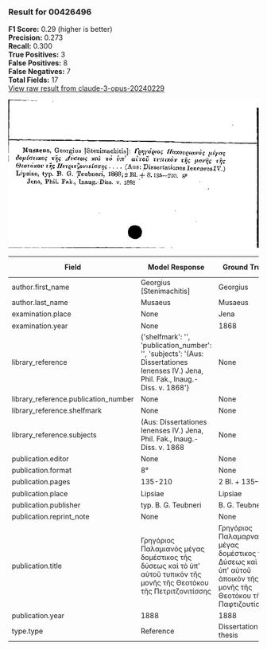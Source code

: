 ### Result for 00426496
**F1 Score:** 0.29 (higher is better)<br>**Precision:** 0.273<br>**Recall:** 0.300<br>**True Positives:** 3<br>**False Positives:** 8<br>**False Negatives:** 7<br>**Total Fields:** 17<br>[View raw result from claude-3-opus-20240229](https://github.com/RISE-UNIBAS/humanities_data_benchmark/blob/main/results/2025-09-02/T0145/request_T0145_00426496.json)

<img src="https://github.com/RISE-UNIBAS/humanities_data_benchmark/blob/main/benchmarks/zettelkatalog/images/00426496.jpg?raw=true" alt="00426496" width="600px">

| Field | Model Response | Ground Truth | Fuzzy Score | Match |
|-------|----------------|--------------|-------------|-------|
| author.first_name | Georgius [Stenimachitis] | Georgius | 0.500 | ❌ |
| author.last_name | Musaeus | Musaeus | 1.000 | ✅ |
| examination.place | None | Jena | 0.000 | ❌ |
| examination.year | None | 1868 | 0.000 | ❌ |
| library_reference | {'shelfmark': '', 'publication_number': '', 'subjects': '(Aus: Dissertationes Ienenses IV.) Jena, Phil. Fak., Inaug.-Diss. v. 1868'} | None | 0.000 | ❌ |
| library_reference.publication_number | None | None | 1.000 | ✅ |
| library_reference.shelfmark | None | None | 1.000 | ✅ |
| library_reference.subjects | (Aus: Dissertationes Ienenses IV.) Jena, Phil. Fak., Inaug.-Diss. v. 1868 | None | 0.000 | ❌ |
| publication.editor | None | None | 1.000 | ✅ |
| publication.format | 8° | None | 0.000 | ❌ |
| publication.pages | 135-210 | 2 Bl. + 135–210 | 0.545 | ❌ |
| publication.place | Lipsiae | Lipsiae | 1.000 | ✅ |
| publication.publisher | typ. B. G. Teubneri | B. G. Teubneri | 0.848 | ❌ |
| publication.reprint_note | None | None | 1.000 | ✅ |
| publication.title | Γρηγόριος Παλαμιανός μέγας δομέστικος τῆς δύσεως καὶ τὸ ὑπ' αὐτοῦ τυπικὸν τῆς μονῆς τῆς Θεοτόκου τῆς Πετριτζονιτίσσης | Γρηγόριος Παλαμαρναὺς μέγας δομέστικος τῆς Δύσεως καὶ τὸ ὑπ' αὐτοῦ ἀποικὸν τῆς μονῆς τῆς Θεοτόκου τῆς Παφτιζουτίσσης | 0.918 | ❌ |
| publication.year | 1888 | 1888 | 1.000 | ✅ |
| type.type | Reference | Dissertation or thesis | 0.258 | ❌ |

